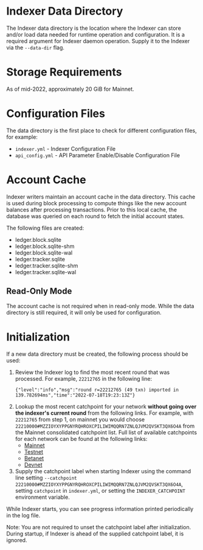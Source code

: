 # Indexer Data Directory

The Indexer data directory is the location where the Indexer can store and/or load data needed for runtime operation and configuration. It is a required argument for Indexer daemon operation. Supply it to the Indexer via the `--data-dir` flag.

# Storage Requirements

As of mid-2022, approximately 20 GiB for Mainnet.

# Configuration Files

The data directory is the first place to check for different configuration files, for example:
- `indexer.yml` - Indexer Configuration File
- `api_config.yml` - API Parameter Enable/Disable Configuration File

# Account Cache

Indexer writers maintain an account cache in the data directory. This cache is used during block processing to compute things like the new account balances after processing transactions. Prior to this local cache, the database was queried on each round to fetch the initial account states.

The following files are created:
- ledger.block.sqlite
- ledger.block.sqlite-shm
- ledger.block.sqlite-wal
- ledger.tracker.sqlite
- ledger.tracker.sqlite-shm
- ledger.tracker.sqlite-wal


## Read-Only Mode

The account cache is not required when in read-only mode. While the data directory is still required, it will only be used for configuration.

# Initialization

If a new data directory must be created, the following process should be used:
1. Review the Indexer log to find the most recent round that was processed. For example, `22212765` in the following line:
   ```
   {"level":"info","msg":"round r=22212765 (49 txn) imported in 139.782694ms","time":"2022-07-18T19:23:13Z"} 
   ```
2. Lookup the most recent catchpoint for your network **without going over the indexer's current round** from the following links. For example, with `22212765` from step 1, on mainnet you would choose `22210000#MZZIOYXYPPGNYRQHROXCPILIWIMQQRN7ZNLQJVM2QVSKT3QX6O4A` from the Mainnet consolidated catchpoint list. 
Full list of available catchpoints for each network can be found at the following links:
   - [Mainnet](https://algorand-catchpoints.s3.us-east-2.amazonaws.com/consolidated/mainnet_catchpoints.txt)
   - [Testnet](https://algorand-catchpoints.s3.us-east-2.amazonaws.com/consolidated/testnet_catchpoints.txt)
   - [Betanet](https://algorand-catchpoints.s3.us-east-2.amazonaws.com/consolidated/betanet_catchpoints.txt)
   - [Devnet](https://algorand-catchpoints.s3.us-east-2.amazonaws.com/consolidated/devnet_catchpoints.txt)
3. Supply the catchpoint label when starting Indexer using the command line setting `--catchpoint 22210000#MZZIOYXYPPGNYRQHROXCPILIWIMQQRN7ZNLQJVM2QVSKT3QX6O4A`, setting `catchpoint` in `indexer.yml`, or setting the `INDEXER_CATCHPOINT` environment variable.

While Indexer starts, you can see progress information printed periodically in the log file.

Note: You are not required to unset the catchpoint label after initialization. During startup, if Indexer is ahead of the supplied catchpoint label, it is ignored.

